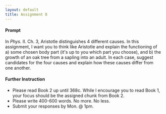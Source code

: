 ```yaml
---
layout: default
title: Assignment 8
---
```


#### Prompt ####

In *Phys.* II. Ch. 3, Aristotle distinguishes 4 different causes. In this assignment, I want you to think like Aristotle and explain the functioning of a) some chosen body part (it's up to you which part you choose), and b) the growth of an oak tree from a sapling into an adult. In each case, suggest candidates for the four causes and explain how these causes differ from one another. 


#### Further Instruction ####

+ Please read Book 2 up until 368c. While I encourage you to read Book 1, your focus should be the assigned chunk from Book 2. 
+ Please write 400-600 words. No more. No less. 
+ Submit your responses by Mon. @ 1pm.
